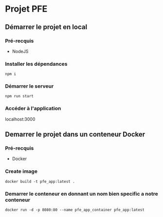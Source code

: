 # Projet PFE

## Démarrer le projet en local

### Pré-recquis
- NodeJS

### Installer les dépendances
 `npm i`

 ### Démarrer le serveur
`npm run start`

### Accéder à l'application 

localhost:3000


## Demarrer le projet dans un conteneur Docker

### Pré-recquis
- Docker

### Create image
`docker build -t pfe_app:latest .`

### Demarrer le conteneur en donnant un nom bien specific a notre conteneur

`docker run -d -p 8080:80 --name pfe_app_container pfe_app:latest`